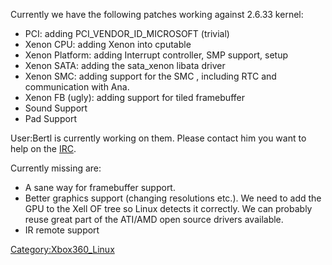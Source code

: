 Currently we have the following patches working against 2.6.33 kernel:

  - PCI: adding PCI_VENDOR_ID_MICROSOFT (trivial)
  - Xenon CPU: adding Xenon into cputable
  - Xenon Platform: adding Interrupt controller, SMP support, setup
  - Xenon SATA: adding the sata_xenon libata driver
  - Xenon SMC: adding support for the SMC , including RTC and
    communication with Ana.
  - Xenon FB (ugly): adding support for tiled framebuffer
  - Sound Support
  - Pad Support

User:Bertl is currently working on them. Please contact him you want to
help on the [IRC](IRC "wikilink").

Currently missing are:

  - A sane way for framebuffer support.
  - Better graphics support (changing resolutions etc.). We need to add
    the GPU to the Xell OF tree so Linux detects it correctly. We can
    probably reuse great part of the ATI/AMD open source drivers
    available.
  - IR remote support

[Category:Xbox360_Linux](Category_Xbox360_Linux.md "wikilink")